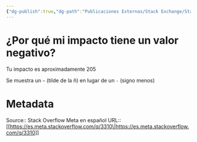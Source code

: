 ```yaml
---
{"dg-publish":true,"dg-path":"Publicaciones Externas/Stack Exchange/Stack Overflow en español/Stack Overflow en español Meta/es.meta.stackoverflow.com-3310.md","permalink":"/publicaciones-externas/stack-exchange/stack-overflow-en-espanol/stack-overflow-en-espanol-meta/es-meta-stackoverflow-com-3310/","title":"¿Por qué mi impacto tiene un valor negativo?","hide":true,"noteIcon":"default","created":"2024-04-03T12:49:10.374-06:00","updated":"2024-04-05T16:44:02.731-06:00"}
---
```


# ¿Por qué mi impacto tiene un valor negativo?

Tu impacto es aproximadamente 205

Se muestra un `~` (tilde de la ñ) en lugar de un `-` (signo menos)


# Metadata
Source:: Stack Overflow Meta en español
URL:: [[https://es.meta.stackoverflow.com/q/3310\|https://es.meta.stackoverflow.com/q/3310]]

